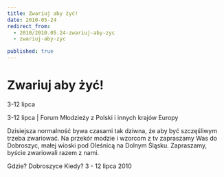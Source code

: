 ```yaml
---
title: Zwariuj aby żyć!
date: 2010-05-24
redirect_from: 
  - 2010/2010.05.24-zwariuj-aby-zyc
  - zwariuj-aby-zyc

published: true
---
```




# Zwariuj aby żyć!

<time>3-12 lipca</time>

3-12 lipca | 
Forum Młodzieży z Polski i innych krajów Europy

Dzisiejsza normalność bywa czasami tak dziwna, że aby być szczęśliwym trzeba zwariować. Na przekór modzie i wzorcom z tv zapraszamy Was do Dobroszyc, małej wioski pod Oleśnicą na Dolnym Śląsku. 
Zapraszamy, byście zwariowali razem z nami.

Gdzie? Dobroszyce
Kiedy? 3 - 12 lipca 2010

<!--CONTENT FROM OLD SERVER (jos before 2013): 3-12 lipca | 
Forum Młodzieży z Polski i innych krajów Europy

Dzisiejsza normalność bywa czasami tak dziwna, że aby być szczęśliwym trzeba zwariować. Na przekór modzie i wzorcom z tv zapraszamy Was do Dobroszyc, małej wioski pod Oleśnicą na Dolnym Śląsku. 
Zapraszamy, byście zwariowali razem z nami.

Gdzie? Dobroszyce
Kiedy? 3 - 12 lipca 2010         
-->

<!--{{json:{"created_date":"2010-05-24 20:52:40","publish_down":"0000-00-00 00:00:00","id":"711"}}}-->